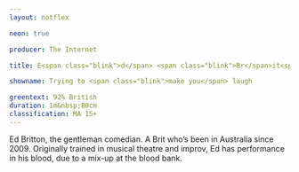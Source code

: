 ```yaml
---
layout: notflex

neon: true

producer: The Internet

title: E<span class="blink">d</span> <span class="blink">Br</span>it<span class="blink">t</span>on

showname: Trying to <span class="blink">make you</span> laugh

greentext: 92% British
duration: 1m&nbsp;80cm
classification: MA 15+
---
```


Ed Britton, the gentleman <span itemprop="jobTitle">comedian</span>. A Brit who’s been in Australia since 2009. Originally trained in musical theatre and improv, Ed has performance in his blood, due to a mix-up at the blood bank.
